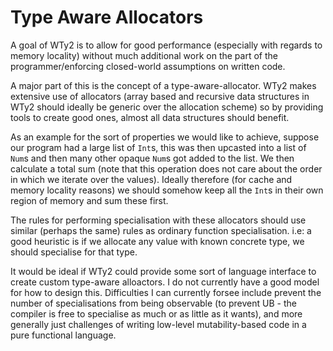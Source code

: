 # Type Aware Allocators

A goal of WTy2 is to allow for good performance (especially with regards to memory locality) without much additional work on the part of the programmer/enforcing closed-world assumptions on written code.

A major part of this is the concept of a type-aware-allocator. WTy2 makes extensive use of allocators (array based and recursive data structures in WTy2 should ideally be generic over the allocation scheme) so by providing tools to create good ones, almost all data structures should benefit.

As an example for the sort of properties we would like to achieve, suppose our program had a large list of `Int`s, this was then upcasted into a list of `Num`s and then many other opaque `Num`s got added to the list. We then calculate a total sum (note that this operation does not care about the order in which we iterate over the values). Ideally therefore (for cache and memory locality reasons) we should somehow keep all the `Int`s in their own region of memory and sum these first.

The rules for performing specialisation with these allocators should use similar (perhaps the same) rules as ordinary function specialisation. i.e: a good heuristic is if we allocate any value with known concrete type, we should specialise for that type.

It would be ideal if WTy2 could provide some sort of language interface to create custom type-aware alloactors. I do not currently have a good model for how to design this. Difficulties I can currently forsee include prevent the number of specialisations from being observable (to prevent UB - the compiler is free to specialise as much or as little as it wants), and more generally just challenges of writing low-level mutability-based code in a pure functional language.
